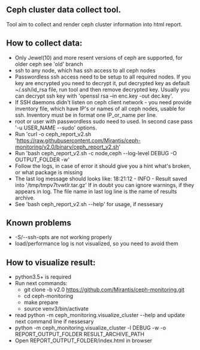 Ceph cluster data collect tool.
-------------------------------

Tool aim to collect and render ceph cluster information into html report.


How to collect data:
--------------------

* Only Jewel(10) and more resent versions of ceph are supported, for older ceph see 'old' branch
* ssh to any node, which has ssh access to all ceph nodes
* Passwordless ssh access need to be setup to all required nodes. If you key are encrypted you need to decrypt it,
  put decrypted key as default ~/.ssh/id_rsa file, run tool and then remove decrypted key. Usually you can
  decrypt ssh key with 'openssl rsa –in enc.key -out dec.key'.
* If SSH daemons didn't listen on ceph client network - you need provide inventory file, which have IP's or names
  of all ceph nodes, usable for ssh. Inventory must be in format one IP_or_name per line.
* root or user with passwordless sudo need to used. In second case pass '-u USER_NAME --sudo' options.
* Run 'curl -o ceph_report_v2.sh 'https://raw.githubusercontent.com/Mirantis/ceph-monitoring/v2.0/binary/ceph_report_v2.sh'
* Run 'bash ceph_report_v2.sh -c node,ceph --log-level DEBUG -O OUTPUT_FOLDER -w'
* Follow the logs, in case of error it should give you a hint what's broken, or what package is missing
* The last log message should looks like:
  18:21:12 - INFO - Result saved into '/tmp/tmpv7tvwtlr.tar.gz'
  If in doubt you can ignore warnings, if they appears in log. The file name in last log line
  is the name of results archive.
* See 'bash ceph_report_v2.sh --help' for usage, if nessesary

Known problems
--------------
* -S/--ssh-opts are not working properly
* load/performance log is not visualized, so you need to avoid them

How to visualize result:
------------------------

* python3.5+ is required
* Run next commands:
    - git clone -b v2.0 https://github.com/Mirantis/ceph-monitoring.git
    - cd ceph-monitoring
    - make prepare
    - source venv3/bin/activate
* read python -m ceph_monitoring.visualize_cluster --help and update next command line if nessesary
* python -m ceph_monitoring.visualize_cluster -l DEBUG -w -o REPORT_OUTPUT_FOLDER RESULT_ARCHIVE_PATH
* Open REPORT_OUTPUT_FOLDER/index.html in browser
